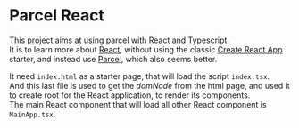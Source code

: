 # Parcel React

This project aims at using parcel with React and Typescript.<br>
It is to learn more about [React](https://beta.reactjs.org/), without using the classic [Create React App](https://create-react-app.dev/) starter, and instead use [Parcel](https://parceljs.org/), which also seems better.

It need `index.html` as a starter page, that will load the script `index.tsx`.<br>
And this last file is used to get the _domNode_ from the html page, and used it to create root for the React application, to render its components.<br>
The main React component that will load all other React component is `MainApp.tsx`.
